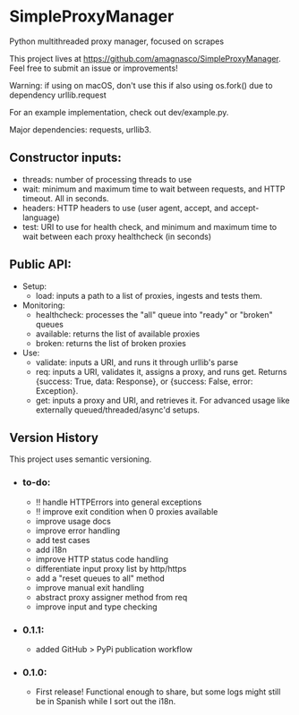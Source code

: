# SimpleProxyManager
Python multithreaded proxy manager, focused on scrapes

This project lives at https://github.com/amagnasco/SimpleProxyManager. Feel free to submit an issue or improvements!

Warning: if using on macOS, don't use this if also using os.fork() due to dependency urllib.request

For an example implementation, check out dev/example.py.

Major dependencies: requests, urllib3.

## Constructor inputs:
- threads: number of processing threads to use
- wait: minimum and maximum time to wait between requests, and HTTP timeout. All in seconds.
- headers: HTTP headers to use (user agent, accept, and accept-language)
- test: URI to use for health check, and minimum and maximum time to wait between each proxy healthcheck (in seconds)

## Public API:
- Setup:
    - load: inputs a path to a list of proxies, ingests and tests them.
- Monitoring:
    - healthcheck: processes the "all" queue into "ready" or "broken" queues
    - available: returns the list of available proxies
    - broken: returns the list of broken proxies
- Use:
    - validate: inputs a URI, and runs it through urllib's parse
    - req: inputs a URI, validates it, assigns a proxy, and runs get. Returns {success: True, data: Response}, or {success: False, error: Exception}.
    - get: inputs a proxy and URI, and retrieves it. For advanced usage like externally queued/threaded/async'd setups.

## Version History
This project uses semantic versioning. 
- ### to-do:
    - !! handle HTTPErrors into general exceptions
    - !! improve exit condition when 0 proxies available
    - improve usage docs
    - improve error handling
    - add test cases
    - add i18n
    - improve HTTP status code handling
    - differentiate input proxy list by http/https
    - add a "reset queues to all" method
    - improve manual exit handling
    - abstract proxy assigner method from req
    - improve input and type checking
- ### 0.1.1:
	- added GitHub > PyPi publication workflow
- ### 0.1.0:
    - First release! Functional enough to share, but some logs might still be in Spanish while I sort out the i18n. 
